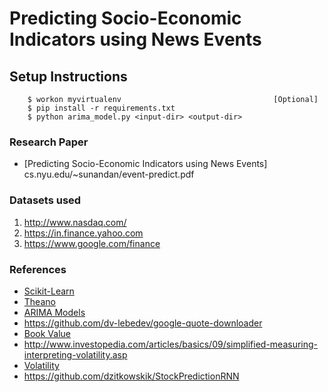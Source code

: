 # Predicting Socio-Economic Indicators using News Events


## Setup Instructions
```
    $ workon myvirtualenv                                  [Optional]
	$ pip install -r requirements.txt
	$ python arima_model.py <input-dir> <output-dir>
```


### Research Paper
- [Predicting Socio-Economic Indicators using News Events]
   cs.nyu.edu/~sunandan/event-predict.pdf



### Datasets used
1. http://www.nasdaq.com/
2. https://in.finance.yahoo.com
3. https://www.google.com/finance

### References
- [Scikit-Learn](http://scikit-learn.org/stable/)
- [Theano](http://deeplearning.net/software/theano/)
- [ARIMA Models](http://people.duke.edu/~rnau/411arim.htm)
- https://github.com/dv-lebedev/google-quote-downloader
- [Book Value](http://www.investopedia.com/terms/b/bookvalue.asp)
- http://www.investopedia.com/articles/basics/09/simplified-measuring-interpreting-volatility.asp
- [Volatility](http://www.stock-options-made-easy.com/volatility-index.html)
- https://github.com/dzitkowskik/StockPredictionRNN

